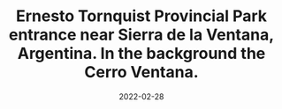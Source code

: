 ---
desktop_image_url: /assets/images/ventana_park_desktop.jpg
mobile_image_url: /assets/images/ventana_park_mobile.jpg
desktop_width: 1920
mobile_width: 480
alt: ""
title: "Ernesto Tornquist Provincial Park entrance near Sierra de la Ventana, Argentina. In the background the Cerro Ventana."
date: 2022-02-28
---